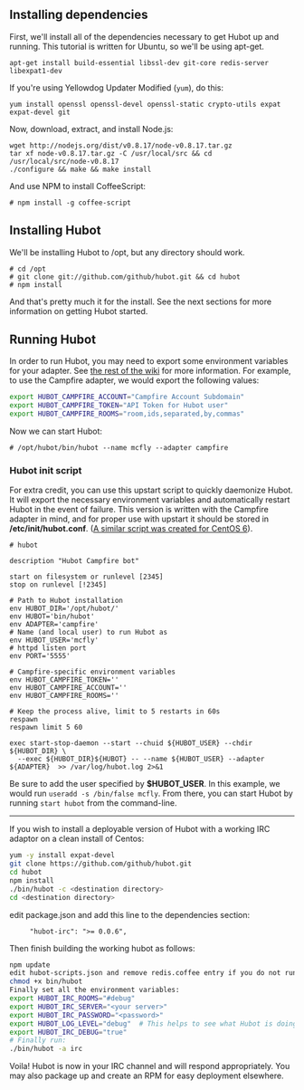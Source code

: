 ## Installing dependencies
First, we'll install all of the dependencies necessary to get Hubot up and running. This tutorial is written for Ubuntu, so we'll be using apt-get.

``` cli
apt-get install build-essential libssl-dev git-core redis-server libexpat1-dev
```

If you're using Yellowdog Updater Modified (`yum`), do this:

```cli
yum install openssl openssl-devel openssl-static crypto-utils expat expat-devel git
```

Now, download, extract, and install Node.js:

``` cli
wget http://nodejs.org/dist/v0.8.17/node-v0.8.17.tar.gz
tar xf node-v0.8.17.tar.gz -C /usr/local/src && cd /usr/local/src/node-v0.8.17
./configure && make && make install
```

And use NPM to install CoffeeScript:

``` cli
# npm install -g coffee-script
```

## Installing Hubot
We'll be installing Hubot to /opt, but any directory should work.

``` cli
# cd /opt
# git clone git://github.com/github/hubot.git && cd hubot
# npm install
```

And that's pretty much it for the install. See the next sections for more information on getting Hubot started.

## Running Hubot
In order to run Hubot, you may need to export some environment variables for your adapter. See [the rest of the wiki](https://github.com/github/hubot/wiki) for more information. For example, to use the Campfire adapter, we would export the following values:

``` bash
export HUBOT_CAMPFIRE_ACCOUNT="Campfire Account Subdomain"
export HUBOT_CAMPFIRE_TOKEN="API Token for Hubot user"
export HUBOT_CAMPFIRE_ROOMS="room,ids,separated,by,commas"
```

Now we can start Hubot:

``` cli
# /opt/hubot/bin/hubot --name mcfly --adapter campfire
```
### Hubot init script
For extra credit, you can use this upstart script to quickly daemonize Hubot. It will export the necessary environment variables and automatically restart Hubot in the event of failure. This version is written with the Campfire adapter in mind, and for proper use with upstart it should be stored in **/etc/init/hubot.conf**. ([A similar script was created for CentOS 6](https://github.com/parkr/centos-bootstrap/blob/master/support/hubot.conf)).

``` upstart
# hubot

description "Hubot Campfire bot"

start on filesystem or runlevel [2345]
stop on runlevel [!2345]

# Path to Hubot installation
env HUBOT_DIR='/opt/hubot/'
env HUBOT='bin/hubot'
env ADAPTER='campfire'
# Name (and local user) to run Hubot as
env HUBOT_USER='mcfly'
# httpd listen port
env PORT='5555'

# Campfire-specific environment variables
env HUBOT_CAMPFIRE_TOKEN=''
env HUBOT_CAMPFIRE_ACCOUNT=''
env HUBOT_CAMPFIRE_ROOMS=''

# Keep the process alive, limit to 5 restarts in 60s
respawn
respawn limit 5 60

exec start-stop-daemon --start --chuid ${HUBOT_USER} --chdir ${HUBOT_DIR} \
  --exec ${HUBOT_DIR}${HUBOT} -- --name ${HUBOT_USER} --adapter ${ADAPTER}  >> /var/log/hubot.log 2>&1
```

Be sure to add the user specified by **$HUBOT_USER**. In this example, we would run `useradd -s /bin/false mcfly`. From there, you can start Hubot by running `start hubot` from the command-line.

***
If you wish to install a deployable version of Hubot with a working IRC adaptor on a clean install of Centos:

``` bash
yum -y install expat-devel
git clone https://github.com/github/hubot.git
cd hubot
npm install
./bin/hubot -c <destination directory>
cd <destination directory>
```

edit package.json and add this line to the dependencies section:

``` cli
     "hubot-irc": ">= 0.0.6",
```
Then finish building the working hubot as follows:

``` bash
npm update
edit hubot-scripts.json and remove redis.coffee entry if you do not run redis locally.
chmod +x bin/hubot
Finally set all the environment variables:
export HUBOT_IRC_ROOMS="#debug"
export HUBOT_IRC_SERVER="<your server>"
export HUBOT_IRC_PASSWORD="<password>"
export HUBOT_LOG_LEVEL="debug"  # This helps to see what Hubot is doing
export HUBOT_IRC_DEBUG="true"
# Finally run:
./bin/hubot -a irc
```

Voila!  Hubot is now in your IRC channel and will respond appropriately.  You may also package up <destination directory> and create an RPM for easy deployment elsewhere.
